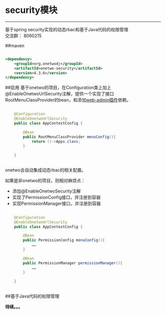 # security模块
------
基于spring security实现的动态rbac和基于Java代码的权限管理   
交流群：  8060215

   

##maven
```xml

<dependency>
    <groupId>org.onetwo4j</groupId>
    <artifactId>onetwo-security</artifactId>
    <version>4.3.6</version>
</dependency>
```

##启用
基于onetwo的项目，在Configuration类上加上@EnableOnetwoUrlSecurity注解，提供一个实现了接口RootMenuClassProvider的bean，和添加[web-admin插件](https://github.com/wayshall/onetwo/blob/master/core/plugins/web-admin)依赖。   
```java     
  
	@Configuration
	@EnableOnetwoUrlSecurity
	public class AppContextConfig {

		@Bean
		public RootMenuClassProvider menuConfig(){
			return ()->Apps.class;
		}
	
	}   
   
```

onetwo会自动集成动态rbac的相关配置。
  
如果是非onetwo的项目，则相对麻烦点：
- 添加@EnableOnetwoSecurity注解
- 实现了PermissionConfig接口，并注册到容器
- 实现PermissionManager接口，并注册到容器

```java     
  
	@Configuration
	@EnableOnetwoUrlSecurity
	public class AppContextConfig {

		@Bean
		public PermissionConfig menuConfig(){
			……
		}

		@Bean
		public PermissionManager permissionManager(){
			……
		}
	
	}   
   
```

##基于Java代码的权限管理 


**待续。。。**




